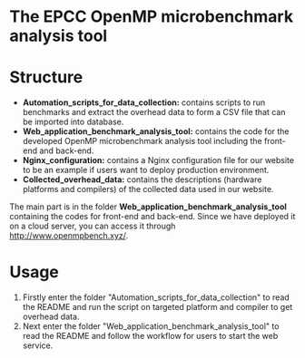 # The EPCC OpenMP microbenchmark analysis tool

# Structure
* **Automation_scripts_for_data_collection:** contains scripts to run benchmarks and extract the overhead data to form a CSV file that can be imported into database.
* **Web_application_benchmark_analysis_tool:** contains the code for the developed OpenMP microbenchmark analysis tool including the front-end and back-end.
* **Nginx_configuration:** contains a Nginx configuration file for our website to be an example if users want to deploy production environment.
* **Collected_overhead_data:** contains the descriptions (hardware platforms and compilers) of the collected data used in our website.


The main part is in the folder **Web_application_benchmark_analysis_tool** containing the codes for front-end and back-end. Since we have deployed it on a cloud server, you can access it through http://www.openmpbench.xyz/.
# Usage
1. Firstly enter the folder "Automation_scripts_for_data_collection" to read the README and run the script on targeted platform and compiler to get overhead data.  
2. Next enter the folder "Web_application_benchmark_analysis_tool" to read the README and follow the workflow for users to start the web service.